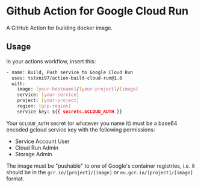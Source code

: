 # Github Action for Google Cloud Run

A GitHub Action for building docker image.

## Usage

In your actions workflow, insert this:

```bash
- name: Build, Push service to Google Cloud Run
  uses: tstxni97/action-build-cloud-run@1.0
  with:
    image: [your-hostname]/[your-project]/[image]
    service: [your-service]
    project: [your-project]
    region: [gcp-region]
    service key: ${{ secrets.GCLOUD_AUTH }}
```

Your `GCLOUD_AUTH` secret (or whatever you name it) must be a base64 encoded
gcloud service key with the following permissions:
- Service Account User
- Cloud Run Admin
- Storage Admin

The image must be "pushable" to one of Google's container registries, i.e. it
should be in the `gcr.io/[project]/[image]` or `eu.gcr.io/[project]/[image]`
format.
